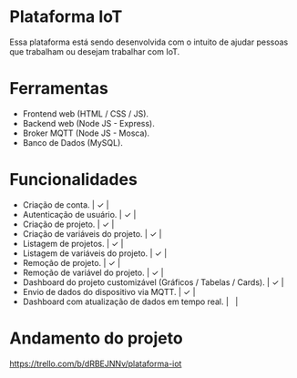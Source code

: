 # Plataforma IoT

Essa plataforma está sendo desenvolvida com o intuito de ajudar pessoas que trabalham ou desejam trabalhar com IoT.

# Ferramentas
- Frontend web (HTML / CSS / JS).
- Backend web (Node JS - Express).
- Broker MQTT (Node JS - Mosca).
- Banco de Dados (MySQL).

# Funcionalidades
- Criação de conta. | ✓ |
- Autenticação de usuário. | ✓ |
- Criação de projeto. | ✓ |
- Criação de variáveis do projeto. | ✓ |
- Listagem de projetos. | ✓ |
- Listagem de variáveis do projeto. | ✓ |
- Remoção de projeto. | ✓ |
- Remoção de variável do projeto. | ✓ |
- Dashboard do projeto customizável (Gráficos / Tabelas / Cards). | ✓ |
- Envio de dados do dispositivo via MQTT. | ✓ |
- Dashboard com atualização de dados em tempo real. |&nbsp;&nbsp;&nbsp;|

# Andamento do projeto
https://trello.com/b/dRBEJNNv/plataforma-iot
